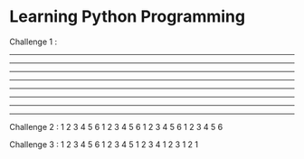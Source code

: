 # Learning Python Programming
Challenge 1 : 
* * * * * * * * * * *
* * * * * * * * * * *
* * * * * * * * * * *
* * * * * * * * * * *
* * * * * * * * * * *
* * * * * * * * * * *
* * * * * * * * * * *
* * * * * * * * * * *

Challenge 2 :
1 2 3 4 5 6
1 2 3 4 5 6
1 2 3 4 5 6
1 2 3 4 5 6

Challenge 3 :
1 2 3 4 5 6
1 2 3 4 5
1 2 3 4
1 2 3
1 2
1

